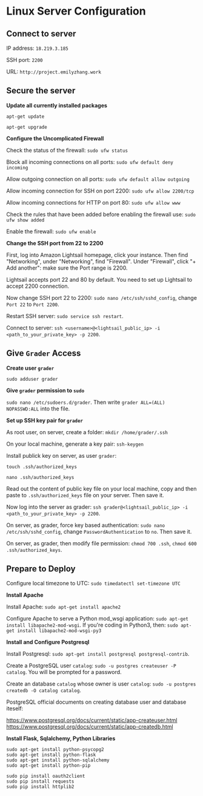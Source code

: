 # Linux Server Configuration

## Connect to server
IP address: `18.219.3.185`

SSH port: `2200`

URL: `http://project.emilyzhang.work`

## Secure the server
__Update all currently installed packages__

`apt-get update`

`apt-get upgrade`


__Configure the Uncomplicated Firewall__

Check the status of the firewall: `sudo ufw status`

Block all incoming connections on all ports: `sudo ufw default deny incoming`

Allow outgoing connection on all ports: `sudo ufw default allow outgoing`

Allow incoming connection for SSH on port 2200: `sudo ufw allow 2200/tcp`

Allow incoming connections for HTTP on port 80: `sudo ufw allow www`

Check the rules that have been added before enabling the firewall use: `sudo ufw show added`

Enable the firewall: `sudo ufw enable`


__Change the SSH port from 22 to 2200__

First, log into Amazon Lightsail homepage, click your instance.  Then find "Networking", under "Networking", find "Firewall".  Under "Firewall", click "+ Add another": make sure the Port range is 2200.

Lightsail accepts port 22 and 80 by default.  You need to set up Lightsail to accept 2200 connection.

Now change SSH port 22 to 2200: `sudo nano /etc/ssh/sshd_config`, change `Port 22` to `Port 2200`.

Restart SSH server: `sudo service ssh restart`.

Connect to server: `ssh <username>@<lightsail_public_ip> -i <path_to_your_private_key> -p 2200`.

## Give `Grader` Access
__Create user `grader`__

`sudo adduser grader`

__Give `grader` permission to `sudo`__

`sudo nano /etc/sudoers.d/grader`.  Then write `grader ALL=(ALL) NOPASSWD:ALL` into the file.

__Set up SSH key pair for `grader`__

As root user, on server, create a folder: `mkdir /home/grader/.ssh`

On your local machine, generate a key pair: `ssh-keygen`

Install publick key on server, as user `grader`: 

`touch .ssh/authorized_keys`

`nano .ssh/authorized_keys`

Read out the content of public key file on your local machine, copy and then paste to `.ssh/authorized_keys` file on your server.  Then
save it.

Now log into the server as grader: `ssh grader@<lightsail_public_ip> -i <path_to_your_private_key> -p 2200`.

On server, as grader, force key based authentication: `sudo nano /etc/ssh/sshd_config`, change `PasswordAuthentication` to `no`.  Then save it.

On server, as grader, then modify file permission: `chmod 700 .ssh`, `chmod 600 .ssh/authorized_keys`.

## Prepare to Deploy
Configure local timezone to UTC: `sudo timedatectl set-timezone UTC`

__Install Apache__

Install Apache: `sudo apt-get install apache2`

Configure Apache to serve a Python mod_wsgi application: `sudo apt-get install libapache2-mod-wsgi`.  If you're coding in Python3, then:
`sudo apt-get install libapache2-mod-wsgi-py3`

__Install and Configure Postgresql__

Install Postgresql: `sudo apt-get install postgresql postgresql-contrib`.

Create a PostgreSQL user `catalog`: `sudo -u postgres createuser -P catalog`.  You will be prompted for a password.

Create an database `catalog` whose owner is user `catalog`: `sudo -u postgres createdb -O catalog catalog`.

PostgreSQL official documents on creating database user and database iteself:

https://www.postgresql.org/docs/current/static/app-createuser.html
https://www.postgresql.org/docs/current/static/app-createdb.html

__Install Flask, Sqlalchemy, Python Libraries__
```
sudo apt-get install python-psycopg2 
sudo apt-get install python-flask
sudo apt-get install python-sqlalchemy 
sudo apt-get install python-pip

sudo pip install oauth2client
sudo pip install requests
sudo pip install httplib2
```







